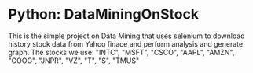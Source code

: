 # Python: DataMiningOnStock
This is the simple project on Data Mining that uses selenium to download history stock data from Yahoo finace and perform analysis and generate graph. The stocks we use: "INTC", "MSFT", "CSCO", "AAPL", "AMZN", "GOOG", "JNPR", "VZ", "T", "S", "TMUS"
